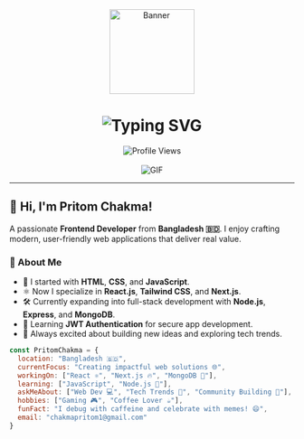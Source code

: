 <div align="center">
  <img src="https://i.ibb.co/j4GXGZh/banner.png" height="150" alt="Banner" />
</div>

<h1 align="center">
  <img src="https://readme-typing-svg.demolab.com?font=Fira+Code&weight=600&size=28&duration=4000&pause=1000&color=6CE4F7&center=true&vCenter=true&multiline=true&repeat=false&width=700&height=100&lines=Front-End+Developer+🚀;Coding+Educator+👨‍🏫+%7C+Tech+Enthusiast+💻" alt="Typing SVG" />
</h1>

<div align="center">
  <img src="https://komarev.com/ghpvc/?username=PritomChakma&style=for-the-badge&color=0e75b6&label=Profile+Views" alt="Profile Views" />
</div>

<br/>

<div align="center">
  <img src="https://user-images.githubusercontent.com/73097560/115834477-dbab4500-a447-11eb-908a-139a6edaec5c.gif" alt="GIF" />
</div>

---

## 👋 Hi, I'm Pritom Chakma!

A passionate **Frontend Developer** from **Bangladesh 🇧🇩**. I enjoy crafting modern, user-friendly web applications that deliver real value.

### 🧠 About Me

- 🌱 I started with **HTML**, **CSS**, and **JavaScript**.
- ⚛️ Now I specialize in **React.js**, **Tailwind CSS**, and **Next.js**.
- 🛠️ Currently expanding into full-stack development with **Node.js**, **Express**, and **MongoDB**.
- 🔐 Learning **JWT Authentication** for secure app development.
- 🚀 Always excited about building new ideas and exploring tech trends.

```js
const PritomChakma = {
  location: "Bangladesh 🇧🇩",
  currentFocus: "Creating impactful web solutions 🌐",
  workingOn: ["React ⚛️", "Next.js 🔥", "MongoDB 💪"],
  learning: ["JavaScript", "Node.js 💚"],
  askMeAbout: ["Web Dev 💻", "Tech Trends 🚀", "Community Building 🤝"],
  hobbies: ["Gaming 🎮", "Coffee Lover ☕"],
  funFact: "I debug with caffeine and celebrate with memes! 😄",
  email: "chakmapritom1@gmail.com"
}
